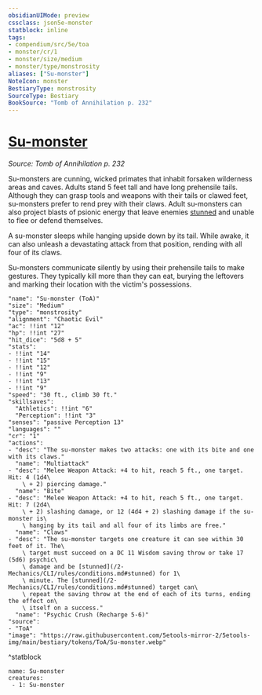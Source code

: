 ```yaml
---
obsidianUIMode: preview
cssclass: json5e-monster
statblock: inline
tags:
- compendium/src/5e/toa
- monster/cr/1
- monster/size/medium
- monster/type/monstrosity
aliases: ["Su-monster"]
NoteIcon: monster
BestiaryType: monstrosity
SourceType: Bestiary
BookSource: "Tomb of Annihilation p. 232"
---
```

# [Su-monster](2-Mechanics/CLI/bestiary/monstrosity/su-monster-toa.md)
*Source: Tomb of Annihilation p. 232*  

Su-monsters are cunning, wicked primates that inhabit forsaken wilderness areas and caves. Adults stand 5 feet tall and have long prehensile tails. Although they can grasp tools and weapons with their tails or clawed feet, su-monsters prefer to rend prey with their claws. Adult su-monsters can also project blasts of psionic energy that leave enemies [stunned](/2-Mechanics/CLI/rules/conditions.md#stunned) and unable to flee or defend themselves.

A su-monster sleeps while hanging upside down by its tail. While awake, it can also unleash a devastating attack from that position, rending with all four of its claws.

Su-monsters communicate silently by using their prehensile tails to make gestures. They typically kill more than they can eat, burying the leftovers and marking their location with the victim's possessions.

```statblock
"name": "Su-monster (ToA)"
"size": "Medium"
"type": "monstrosity"
"alignment": "Chaotic Evil"
"ac": !!int "12"
"hp": !!int "27"
"hit_dice": "5d8 + 5"
"stats":
- !!int "14"
- !!int "15"
- !!int "12"
- !!int "9"
- !!int "13"
- !!int "9"
"speed": "30 ft., climb 30 ft."
"skillsaves":
  "Athletics": !!int "6"
  "Perception": !!int "3"
"senses": "passive Perception 13"
"languages": ""
"cr": "1"
"actions":
- "desc": "The su-monster makes two attacks: one with its bite and one with its claws."
  "name": "Multiattack"
- "desc": "Melee Weapon Attack: +4 to hit, reach 5 ft., one target. Hit: 4 (1d4\
    \ + 2) piercing damage."
  "name": "Bite"
- "desc": "Melee Weapon Attack: +4 to hit, reach 5 ft., one target. Hit: 7 (2d4\
    \ + 2) slashing damage, or 12 (4d4 + 2) slashing damage if the su-monster is\
    \ hanging by its tail and all four of its limbs are free."
  "name": "Claws"
- "desc": "The su-monster targets one creature it can see within 30 feet of it. The\
    \ target must succeed on a DC 11 Wisdom saving throw or take 17 (5d6) psychic\
    \ damage and be [stunned](/2-Mechanics/CLI/rules/conditions.md#stunned) for 1\
    \ minute. The [stunned](/2-Mechanics/CLI/rules/conditions.md#stunned) target can\
    \ repeat the saving throw at the end of each of its turns, ending the effect on\
    \ itself on a success."
  "name": "Psychic Crush (Recharge 5-6)"
"source":
- "ToA"
"image": "https://raw.githubusercontent.com/5etools-mirror-2/5etools-img/main/bestiary/tokens/ToA/Su-monster.webp"
```
^statblock

```encounter-table
name: Su-monster
creatures:
 - 1: Su-monster
```